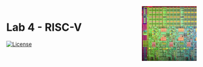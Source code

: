 <img src="https://raw.githubusercontent.com/cc3-ug/logo/master/cc3.jpg" width="145px" align="right" />

# Lab 4 - RISC-V

[![License](https://img.shields.io/github/license/cc3-ug/lab03-riscv)](https://github.com/cc3-ug/lab03-riscv/blob/master/LICENSE)
